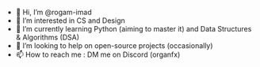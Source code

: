 - 👋 Hi, I’m @rogam-imad
- 👀 I’m interested in CS and Design
- 🌱 I’m currently learning Python (aiming to master it) and Data Structures & Algorithms (DSA)
- 💞️ I’m looking to help on open-source projects (occasionally)
- 📫 How to reach me : DM me on Discord (organfx)

<!---
rogam-imad/rogam-imad is a ✨ special ✨ repository because its `README.md` (this file) appears on your GitHub profile.
You can click the Preview link to take a look at your changes.
--->
